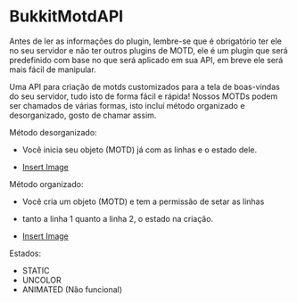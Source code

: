 # BukkitMotdAPI

Antes de ler as informações do plugin, lembre-se que é obrigatório ter ele no seu servidor e não ter outros plugins de MOTD, ele é um plugin que será predefinido com base no que será aplicado em sua API, em breve ele será mais fácil de manipular.

Uma API para criação de motds customizados para a tela de boas-vindas do seu servidor, tudo isto de forma fácil e rápida!
Nossos MOTDs podem ser chamados de várias formas, isto incluí método organizado e desorganizado, gosto de chamar assim.

Método desorganizado:
- Você inicia seu objeto (MOTD) já com as linhas e o estado dele.

- [Insert Image](https://imgur.com/qw0p6Cv.png)

Método organizado:
- Você cria um objeto (MOTD) e tem a permissão de setar as linhas
- tanto a linha 1 quanto a linha 2, o estado na criação.

- [Insert Image](https://imgur.com/HdQtSnX.png)

Estados:
- STATIC
- UNCOLOR
- ANIMATED (Não funcional)
